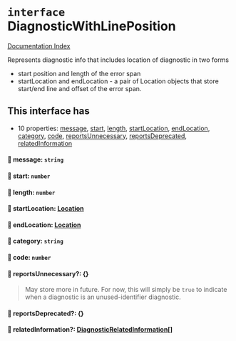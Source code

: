 # `interface` DiagnosticWithLinePosition

[Documentation Index](../README.md)

Represents diagnostic info that includes location of diagnostic in two forms
- start position and length of the error span
- startLocation and endLocation - a pair of Location objects that store start/end line and offset of the error span.

## This interface has

- 10 properties:
[message](#-message-string),
[start](#-start-number),
[length](#-length-number),
[startLocation](#-startlocation-location),
[endLocation](#-endlocation-location),
[category](#-category-string),
[code](#-code-number),
[reportsUnnecessary](#-reportsunnecessary-),
[reportsDeprecated](#-reportsdeprecated-),
[relatedInformation](#-relatedinformation-diagnosticrelatedinformation)


#### 📄 message: `string`



#### 📄 start: `number`



#### 📄 length: `number`



#### 📄 startLocation: [Location](../interface.Location.2/README.md)



#### 📄 endLocation: [Location](../interface.Location.2/README.md)



#### 📄 category: `string`



#### 📄 code: `number`



#### 📄 reportsUnnecessary?: \{}

> May store more in future. For now, this will simply be `true` to indicate when a diagnostic is an unused-identifier diagnostic.



#### 📄 reportsDeprecated?: \{}



#### 📄 relatedInformation?: [DiagnosticRelatedInformation](../interface.DiagnosticRelatedInformation.2/README.md)\[]



